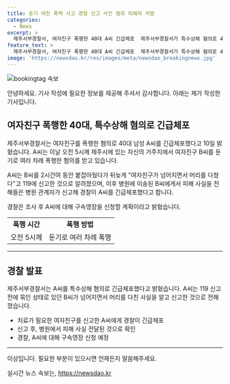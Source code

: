```yaml
---
title: 둔기 여친 폭력 사고 경찰 신고 사건 범죄 피해자 처벌
categories:
  - News
excerpt: >
  제주서부경찰서, 여자친구 폭행한 40대 A씨 긴급체포  제주서부경찰서가 특수상해 혐의로 40대 A씨를 긴급체포했다. A씨는 여자친구를 둔기로 폭행한 혐의를 받으며, 사고 후 여자친구를 2시간여 동안 구급대원에게 신고한 것으로 전해졌다. 경찰은 조사 후 A씨에 대해 구속영장을 신청할 계획이다.
feature_text: >
  제주서부경찰서, 여자친구 폭행한 40대 A씨 긴급체포  제주서부경찰서가 특수상해 혐의로 40대 A씨를 긴급체포했다. A씨는 여자친구를 둔기로 폭행한 혐의를 받으며, 사고 후 여자친구를 2시간여 동안 구급대원에게 신고한 것으로 전해졌다. 경찰은 조사 후 A씨에 대해 구속영장을 신청할 계획이다.
image: 'https://newsdao.kr/res/images/meta/newsdao_breakingnews.jpg'
---
```


<p><img src="https://newsdao.kr/res/images/meta/newsdao_breakingnews.jpg" alt="bookingtag 속보" /></p>

<p>안녕하세요. 기사 작성에 필요한 정보를 제공해 주셔서 감사합니다. 아래는 제가 작성한 기사입니다.</p>

<h2 data-ke-size="size26">여자친구 폭행한 40대, 특수상해 혐의로 긴급체포</h2>

<p data-ke-size="size16">제주서부경찰서는 여자친구를 폭행한 혐의로 40대 남성 A씨를 긴급체포했다고 10일 밝혔습니다. A씨는 이날 오전 5시께 제주시에 있는 자신의 거주지에서 여자친구 B씨를 둔기로 여러 차례 폭행한 혐의를 받고 있습니다.</p>

<p data-ke-size="size16">A씨는 B씨를 2시간여 동안 붙잡아뒀다가 뒤늦게 "여자친구가 넘어지면서 머리를 다쳤다"고 119에 신고한 것으로 알려졌으며, 이후 병원에 이송된 B씨에게서 피해 사실을 전해들은 병원 관계자가 신고해 경찰이 A씨를 긴급체포했다고 합니다. </p>

<p data-ke-size="size16">경찰은 조사 후 A씨에 대해 구속영장을 신청할 계획이라고 밝혔습니다.</p>

<table>
  <tr>
    <td style="text-align: center; height: 17px;"><b>폭행 시간</b></td>
    <td style="text-align: center; height: 17px;"><b>폭행 방법</b></td>
  </tr>
  <tr>
    <td style="text-align: center; height: 17px;">오전 5시께</td>
    <td style="text-align: center; height: 17px;">둔기로 여러 차례 폭행</td>
  </tr>
</table>

<hr>

<h2 data-ke-size="size26">경찰 발표</h2>

<p data-ke-size="size16">제주서부경찰서는 A씨를 특수상해 혐의로 긴급체포했다고 밝혔습니다. A씨는 119 신고 전에 묶인 상태로 있던 B씨가 넘어지면서 머리를 다친 사실을 알고 신고한 것으로 전해졌습니다.</p>

<ul>
  <li>치료가 필요한 여자친구를 신고한 A씨에게 경찰이 긴급체포</li>
  <li>신고 후, 병원에서 피해 사실 전달된 것으로 확인</li>
  <li>경찰, A씨에 대해 구속영장 신청 예정</li>
</ul>

<hr>

<p data-ke-size="size16">이상입니다. 필요한 부분이 있으시면 언제든지 말씀해주세요.</p>
실시간 뉴스 속보는, <a href="https://newsdao.kr" rel="dofollow">https://newsdao.kr</a>


